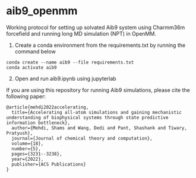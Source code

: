 # aib9_openmm

Working protocol for setting up solvated Aib9 system using Charmm36m forcefield and running long MD simulation (NPT) in OpenMM.
1. Create a conda environment from the requirements.txt by running the command below
```
conda create --name aib9 --file requirements.txt
conda activate aib9
```
2. Open and run aib9.ipynb using jupyterlab

If you are using this repository for running Aib9 simulations, please cite the following paper:
```
@article{mehdi2022accelerating,
  title={Accelerating all-atom simulations and gaining mechanistic understanding of biophysical systems through state predictive information bottleneck},
  author={Mehdi, Shams and Wang, Dedi and Pant, Shashank and Tiwary, Pratyush},
  journal={Journal of chemical theory and computation},
  volume={18},
  number={5},
  pages={3231--3238},
  year={2022},
  publisher={ACS Publications}
}
```
